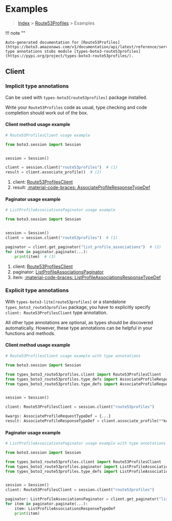 # Examples

> [Index](../README.md) > [Route53Profiles](./README.md) > Examples

!!! note ""

    Auto-generated documentation for [Route53Profiles](https://boto3.amazonaws.com/v1/documentation/api/latest/reference/services/route53profiles.html#route53profiles)
    type annotations stubs module [types-boto3-route53profiles](https://pypi.org/project/types-boto3-route53profiles/).

## Client

### Implicit type annotations

Can be used with `types-boto3[route53profiles]` package installed.

Write your `Route53Profiles` code as usual,
type checking and code completion should work out of the box.


#### Client method usage example

```python
# Route53ProfilesClient usage example

from boto3.session import Session


session = Session()

client = session.client("route53profiles")  # (1)
result = client.associate_profile()  # (2)
```

1. client: [Route53ProfilesClient](./client.md)
2. result: [:material-code-braces: AssociateProfileResponseTypeDef](./type_defs.md#associateprofileresponsetypedef)



#### Paginator usage example

```python
# ListProfileAssociationsPaginator usage example

from boto3.session import Session


session = Session()
client = session.client("route53profiles")  # (1)

paginator = client.get_paginator("list_profile_associations")  # (2)
for item in paginator.paginate(...):
    print(item)  # (3)
```

1. client: [Route53ProfilesClient](./client.md)
2. paginator: [ListProfileAssociationsPaginator](./paginators.md#listprofileassociationspaginator)
3. item: [:material-code-braces: ListProfileAssociationsResponseTypeDef](./type_defs.md#listprofileassociationsresponsetypedef)




### Explicit type annotations

With `types-boto3-lite[route53profiles]`
or a standalone `types_boto3_route53profiles` package, you have to explicitly specify `client: Route53ProfilesClient` type annotation.

All other type annotations are optional, as types should be discovered automatically.
However, these type annotations can be helpful in your functions and methods.


#### Client method usage example

```python
# Route53ProfilesClient usage example with type annotations

from boto3.session import Session

from types_boto3_route53profiles.client import Route53ProfilesClient
from types_boto3_route53profiles.type_defs import AssociateProfileResponseTypeDef
from types_boto3_route53profiles.type_defs import AssociateProfileRequestTypeDef


session = Session()

client: Route53ProfilesClient = session.client("route53profiles")

kwargs: AssociateProfileRequestTypeDef = {...}
result: AssociateProfileResponseTypeDef = client.associate_profile(**kwargs)
```



#### Paginator usage example

```python
# ListProfileAssociationsPaginator usage example with type annotations

from boto3.session import Session

from types_boto3_route53profiles.client import Route53ProfilesClient
from types_boto3_route53profiles.paginator import ListProfileAssociationsPaginator
from types_boto3_route53profiles.type_defs import ListProfileAssociationsResponseTypeDef


session = Session()
client: Route53ProfilesClient = session.client("route53profiles")

paginator: ListProfileAssociationsPaginator = client.get_paginator("list_profile_associations")
for item in paginator.paginate(...):
    item: ListProfileAssociationsResponseTypeDef
    print(item)
```




